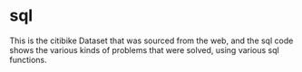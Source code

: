 # sql

This is the citibike Dataset that was sourced from the web, and the sql code shows the various kinds of problems that were solved, using various sql functions.
